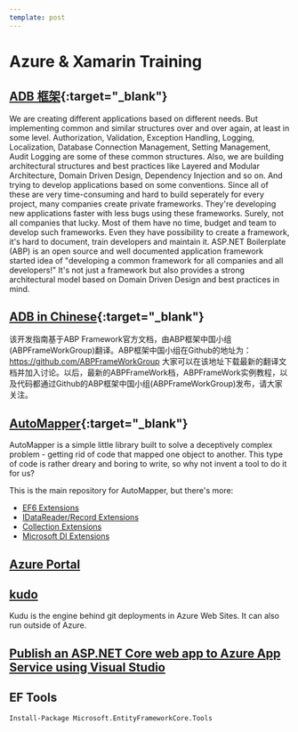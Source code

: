 ```yaml
---
template: post
---
```


# Azure & Xamarin Training

## [ADB 框架](https://aspnetboilerplate.com/){:target="_blank"}

We are creating different applications based on different needs. But implementing common and similar structures over and over again, at least in some level. Authorization, Validation, Exception Handling, Logging, Localization, Database Connection Management, Setting Management, Audit Logging are some of these common structures. Also, we are building architectural structures and best practices like Layered and Modular Architecture, Domain Driven Design, Dependency Injection and so on. And trying to develop applications based on some conventions.
Since all of these are very time-consuming and hard to build seperately for every project, many companies create private frameworks. They're developing new applications faster with less bugs using these frameworks. Surely, not all companies that lucky. Most of them have no time, budget and team to develop such frameworks. Even they have possibility to create a framework, it's hard to document, train developers and maintain it.
ASP.NET Boilerplate (ABP) is an open source and well documented application framework started idea of "developing a common framework for all companies and all developers!" It's not just a framework but also provides a strong architectural model based on Domain Driven Design and best practices in mind.

## [ADB in Chinese](https://github.com/ABPFrameWorkGroup/AbpDocument2Chinese){:target="_blank"}

该开发指南基于ABP Framework官方文档，由ABP框架中国小组(ABPFrameWorkGroup)翻译。ABP框架中国小组在Github的地址为：https://github.com/ABPFrameWorkGroup 大家可以在该地址下载最新的翻译文档并加入讨论。以后，最新的ABPFrameWork档，ABPFrameWork实例教程，以及代码都通过Github的ABP框架中国小组(ABPFrameWorkGroup)发布，请大家关注。

## [AutoMapper](http://automapper.org/){:target="_blank"}

AutoMapper is a simple little library built to solve a deceptively complex problem - getting rid of code that mapped one object to another. This type of code is rather dreary and boring to write, so why not invent a tool to do it for us?

This is the main repository for AutoMapper, but there's more:

* [EF6 Extensions](https://github.com/AutoMapper/AutoMapper.EF6)
* [IDataReader/Record Extensions](https://github.com/AutoMapper/AutoMapper.Data)
* [Collection Extensions](https://github.com/AutoMapper/AutoMapper.Collection)
* [Microsoft DI Extensions](https://github.com/AutoMapper/AutoMapper.Extensions.Microsoft.DependencyInjection)

## [Azure Portal](https://portal.azure.com)

## [kudo](https://github.com/projectkudu/kudu)

Kudu is the engine behind git deployments in Azure Web Sites. It can also run outside of Azure.

## [Publish an ASP.NET Core web app to Azure App Service using Visual Studio](https://docs.microsoft.com/en-us/aspnet/core/tutorials/publish-to-azure-webapp-using-vs)

## EF Tools

```
Install-Package Microsoft.EntityFrameworkCore.Tools

```



